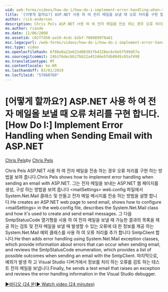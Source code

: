 ```yaml
---
uid: web-forms/videos/how-do-i/how-do-i-implement-error-handling-when-sending-email-with-aspnet
title: '[어떻게 할까요?] ASP.NET 사용 하 여 전자 메일을 보낼 때 오류 처리를 구현 합니다. | Microsoft Docs'
author: rick-anderson
description: Chris Pels ASP.NET 사용 하 여 전자 메일을 전송 하는 경우 오류 처리를 구현 하는 방법을 보여 줍니다. 그 전자 메일을 보내는 ASP.NET 웹 페이지를 만듭니다, 그리고 lt. 구성 하는 방법을 보여 줍니다.
ms.author: riande
ms.date: 11/06/2008
ms.assetid: c02ffd50-aa19-4cdc-b1bf-760989979a61
msc.legacyurl: /web-forms/videos/how-do-i/how-do-i-implement-error-handling-when-sending-email-with-aspnet
msc.type: video
ms.openlocfilehash: 6708a0a22e621d08301fb4228ec6c6e5f599d57a
ms.sourcegitcommit: 24b1f6decbb17bb22a45166e5fdb0845c65af498
ms.translationtype: MT
ms.contentlocale: ko-KR
ms.lasthandoff: 03/01/2019
ms.locfileid: "57060760"
---
```

<a name="how-do-i-implement-error-handling-when-sending-email-with-aspnet"></a><span data-ttu-id="514f9-104">[어떻게 할까요?] ASP.NET 사용 하 여 전자 메일을 보낼 때 오류 처리를 구현 합니다.</span><span class="sxs-lookup"><span data-stu-id="514f9-104">[How Do I:] Implement Error Handling when Sending Email with ASP.NET</span></span>
====================
<span data-ttu-id="514f9-105">[Chris Pels](https://twitter.com/chrispels)</span><span class="sxs-lookup"><span data-stu-id="514f9-105">by [Chris Pels](https://twitter.com/chrispels)</span></span>

<span data-ttu-id="514f9-106">Chris Pels ASP.NET 사용 하 여 전자 메일을 전송 하는 경우 오류 처리를 구현 하는 방법을 보여 줍니다.</span><span class="sxs-lookup"><span data-stu-id="514f9-106">Chris Pels shows how to implement error handling when sending an email with ASP.NET.</span></span> <span data-ttu-id="514f9-107">그는 전자 메일을 보내는 ASP.NET 웹 페이지를 생성, 구성 하는 방법을 보여 줍니다 &lt;mailSettings&gt; web.config 파일에서 System.Net.Mail 클래스 및 만들고 전자 메일 메시지를 전송 하는 방법을 설명 합니다.</span><span class="sxs-lookup"><span data-stu-id="514f9-107">He creates an ASP.NET web page to send email, shows how to configure &lt;mailSettings&gt; in the web.config file, describes the System.Net.Mail class and how it's used to create and send email messages.</span></span> <span data-ttu-id="514f9-108">그 다음 SmtpStatusCode 열거형을 사용 하 여 전자 메일을 보낼 때 가능한 결과의 목록을 제공 하는 검토 및 전자 메일을 보낼 때 발생할 수 있는 오류에 대 한 정보를 제공 하는 System.Net.Mail 예외 클래스를 사용 하 여 오류 처리를 추가 합니다 SmtpClient 합니다.</span><span class="sxs-lookup"><span data-stu-id="514f9-108">He then adds error handling using System.Net.Mail exception classes, which provide information about errors that can occur when sending email, and reviews the SmtpStatusCode enumeration, which provides a list of possible outcomes when sending an email with the SmtpClient.</span></span> <span data-ttu-id="514f9-109">마지막으로, 예외가 발생 하 고 Visual Studio 디버거에서 정보를 처리 하는 오류를 검토 하는 테스트 전자 메일을 보냅니다.</span><span class="sxs-lookup"><span data-stu-id="514f9-109">Finally, he sends a test email that raises an exception and reviews the error handling information in the Visual Studio debugger.</span></span>

[<span data-ttu-id="514f9-110">&#9654;비디오 (24 분)</span><span class="sxs-lookup"><span data-stu-id="514f9-110">&#9654; Watch video (24 minutes)</span></span>](https://channel9.msdn.com/Blogs/ASP-NET-Site-Videos/how-do-i-implement-error-handling-when-sending-email-with-aspnet)
